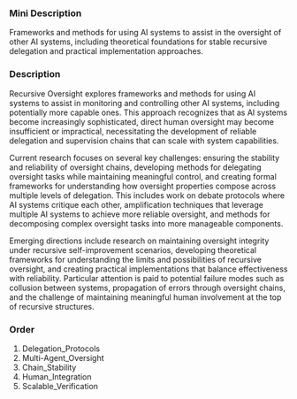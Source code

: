 ### Mini Description

Frameworks and methods for using AI systems to assist in the oversight of other AI systems, including theoretical foundations for stable recursive delegation and practical implementation approaches.

### Description

Recursive Oversight explores frameworks and methods for using AI systems to assist in monitoring and controlling other AI systems, including potentially more capable ones. This approach recognizes that as AI systems become increasingly sophisticated, direct human oversight may become insufficient or impractical, necessitating the development of reliable delegation and supervision chains that can scale with system capabilities.

Current research focuses on several key challenges: ensuring the stability and reliability of oversight chains, developing methods for delegating oversight tasks while maintaining meaningful control, and creating formal frameworks for understanding how oversight properties compose across multiple levels of delegation. This includes work on debate protocols where AI systems critique each other, amplification techniques that leverage multiple AI systems to achieve more reliable oversight, and methods for decomposing complex oversight tasks into more manageable components.

Emerging directions include research on maintaining oversight integrity under recursive self-improvement scenarios, developing theoretical frameworks for understanding the limits and possibilities of recursive oversight, and creating practical implementations that balance effectiveness with reliability. Particular attention is paid to potential failure modes such as collusion between systems, propagation of errors through oversight chains, and the challenge of maintaining meaningful human involvement at the top of recursive structures.

### Order

1. Delegation_Protocols
2. Multi-Agent_Oversight
3. Chain_Stability
4. Human_Integration
5. Scalable_Verification
